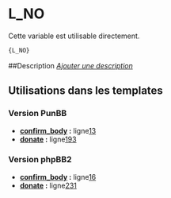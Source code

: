 # L_NO


Cette variable est utilisable directement.

```html
{L_NO}
```

##Description
[*Ajouter une description*](https://fa-tvars.appspot.com/var/L_NO)

## Utilisations dans les templates

### Version PunBB
* __[confirm_body](../tpl/var/punbb/confirm_body.md#readme) :__ ligne[13](../tpl/src/punbb/confirm_body.tpl#L13)
* __[donate](../tpl/var/punbb/donate.md#readme) :__ ligne[193](../tpl/src/punbb/donate.tpl#L193)

### Version phpBB2
* __[confirm_body](../tpl/var/subsilver/confirm_body.md#readme) :__ ligne[16](../tpl/src/subsilver/confirm_body.tpl#L16)
* __[donate](../tpl/var/subsilver/donate.md#readme) :__ ligne[231](../tpl/src/subsilver/donate.tpl#L231)